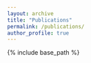 ```yaml
---
layout: archive
title: "Publications"
permalink: /publications/
author_profile: true
--- 
```


{% include base_path %}
